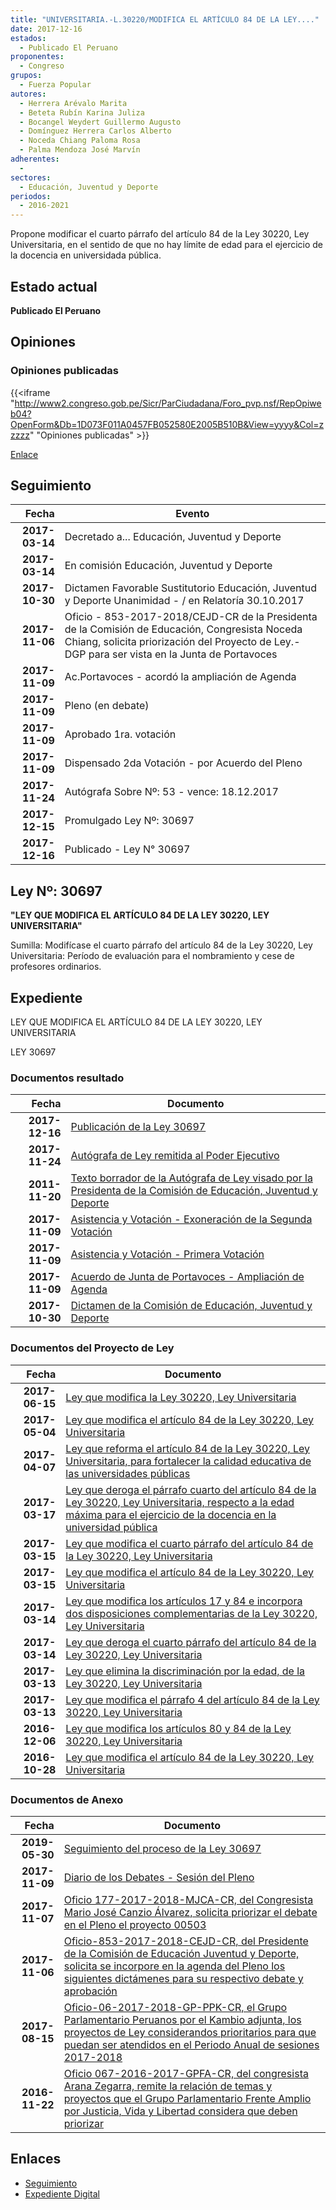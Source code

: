 ```yaml
---
title: "UNIVERSITARIA.-L.30220/MODIFICA EL ARTÍCULO 84 DE LA LEY...."
date: 2017-12-16
estados: 
  - Publicado El Peruano
proponentes: 
  - Congreso
grupos: 
  - Fuerza Popular
autores: 
  - Herrera Arévalo Marita
  - Beteta Rubín Karina Juliza
  - Bocangel Weydert Guillermo Augusto
  - Domínguez Herrera Carlos Alberto
  - Noceda Chiang Paloma Rosa
  - Palma Mendoza José Marvín
adherentes: 
  - 
sectores: 
  - Educación, Juventud y Deporte
periodos: 
  - 2016-2021
---
```


Propone modificar el cuarto párrafo del artículo 84 de la Ley 30220, Ley Universitaria, en el sentido de que no hay límite de edad para el ejercicio de la docencia en universidada pública.


## Estado actual

**Publicado El Peruano**

## Opiniones

### Opiniones publicadas

{{<iframe "http://www2.congreso.gob.pe/Sicr/ParCiudadana/Foro_pvp.nsf/RepOpiweb04?OpenForm&Db=1D073F011A0457FB052580E2005B510B&View=yyyy&Col=zzzzz" "Opiniones publicadas" >}}

[Enlace](http://www2.congreso.gob.pe/Sicr/ParCiudadana/Foro_pvp.nsf/RepOpiweb04?OpenForm&Db=1D073F011A0457FB052580E2005B510B&View=yyyy&Col=zzzzz)

## Seguimiento

| Fecha | Evento |
|------:|--------|
| **2017-03-14** | Decretado a... Educación, Juventud y Deporte|
| **2017-03-14** | En comisión Educación, Juventud y Deporte|
| **2017-10-30** | Dictamen Favorable Sustitutorio Educación, Juventud y Deporte Unanimidad - / en Relatoría 30.10.2017|
| **2017-11-06** | Oficio - 853-2017-2018/CEJD-CR de la Presidenta de la Comisión de Educación, Congresista Noceda Chiang, solicita priorización del Proyecto de Ley.- DGP para ser vista en la Junta de Portavoces|
| **2017-11-09** | Ac.Portavoces - acordó la ampliación de Agenda|
| **2017-11-09** | Pleno (en debate)|
| **2017-11-09** | Aprobado 1ra. votación|
| **2017-11-09** | Dispensado 2da Votación - por Acuerdo del Pleno|
| **2017-11-24** | Autógrafa Sobre Nº: 53 - vence: 18.12.2017|
| **2017-12-15** | Promulgado Ley Nº: 30697|
| **2017-12-16** | Publicado - Ley N° 30697|

## Ley Nº: 30697

**"LEY QUE MODIFICA EL ARTÍCULO 84 DE LA LEY 30220, LEY UNIVERSITARIA"**

Sumilla: Modifícase el cuarto párrafo del artículo 84 de la Ley 30220, Ley Universitaria: Período de evaluación para el nombramiento y cese de profesores ordinarios.


## Expediente

LEY QUE MODIFICA EL ARTÍCULO 84 DE LA LEY 30220, LEY UNIVERSITARIA

LEY 30697


### Documentos resultado

| Fecha | Documento |
|------:|--------|
| **2017-12-16** | [Publicación de la Ley 30697](http://www.leyes.congreso.gob.pe/Documentos/2016_2021/ADLP/Normas_Legales/30697-LEY.pdf) |
| **2017-11-24** | [Autógrafa de Ley remitida al Poder Ejecutivo](http://www.leyes.congreso.gob.pe/Documentos/2016_2021/ADLP/Texto_Aprobado/AU0050320171124.pdf) |
| **2011-11-20** | [Texto borrador de la Autógrafa de Ley visado por la Presidenta de la Comisión de Educación, Juventud y Deporte](http://www.leyes.congreso.gob.pe/Documentos/2016_2021/Texto_Borrador_de_Autografa/BAU0050320171120.pdf) |
| **2017-11-09** | [Asistencia y Votación - Exoneración de la Segunda Votación](http://www.leyes.congreso.gob.pe/Documentos/2016_2021/Asistencia_y_Votacion/Proyectos_de_Ley/Exoneracion_de_Segunda_Votacion/ESV0050320171109.pdf) |
| **2017-11-09** | [Asistencia y Votación - Primera Votación](http://www.leyes.congreso.gob.pe/Documentos/2016_2021/Asistencia_y_Votacion/Proyectos_de_Ley/AV0050320171109.pdf) |
| **2017-11-09** | [Acuerdo de Junta de Portavoces - Ampliación de Agenda](http://www.leyes.congreso.gob.pe/Documentos/2016_2021/Acuerdos/Junta_Portavoces/AJP0050320171109.pdf) |
| **2017-10-30** | [Dictamen de la Comisión de Educación, Juventud y Deporte](http://www.leyes.congreso.gob.pe/Documentos/2016_2021/Dictamenes/Proyectos_de_Ley/00503DC10MAY20171030.pdf) |

### Documentos del Proyecto de Ley

| Fecha | Documento |
|------:|--------|
| **2017-06-15** | [Ley que modifica la Ley 30220, Ley Universitaria](http://www.leyes.congreso.gob.pe/Documentos/2016_2021/Proyectos_de_Ley_y_de_Resoluciones_Legislativas/PL0154420170615.pdf) |
| **2017-05-04** | [Ley que modifica el artículo 84 de la Ley 30220, Ley Universitaria](http://www.leyes.congreso.gob.pe/Documentos/2016_2021/Proyectos_de_Ley_y_de_Resoluciones_Legislativas/PL0134820170504.PDF) |
| **2017-04-07** | [Ley que reforma el artículo 84 de la Ley 30220, Ley Universitaria, para fortalecer la calidad educativa de las universidades públicas](http://www.leyes.congreso.gob.pe/Documentos/2016_2021/Proyectos_de_Ley_y_de_Resoluciones_Legislativas/PL0120120170407..pdf) |
| **2017-03-17** | [Ley que deroga el párrafo cuarto del artículo 84 de la Ley 30220, Ley Universitaria, respecto a la edad máxima para el ejercicio de la docencia en la universidad pública](http://www.leyes.congreso.gob.pe/Documentos/2016_2021/Proyectos_de_Ley_y_de_Resoluciones_Legislativas/PL0110320170317.pdf) |
| **2017-03-15** | [Ley que modifica el cuarto párrafo del artículo 84 de la Ley 30220, Ley Universitaria](http://www.leyes.congreso.gob.pe/Documentos/2016_2021/Proyectos_de_Ley_y_de_Resoluciones_Legislativas/PL0108420170315..pdf) |
| **2017-03-15** | [Ley que modifica el artículo 84 de la Ley 30220, Ley Universitaria](http://www.leyes.congreso.gob.pe/Documentos/2016_2021/Proyectos_de_Ley_y_de_Resoluciones_Legislativas/PL0108020170315..PDF) |
| **2017-03-14** | [Ley que modifica los artículos 17 y 84 e incorpora dos disposiciones complementarias de la Ley 30220, Ley Universitaria](http://www.leyes.congreso.gob.pe/Documentos/2016_2021/Proyectos_de_Ley_y_de_Resoluciones_Legislativas/PL0107720170314..pdf) |
| **2017-03-14** | [Ley que deroga el cuarto párrafo del artículo 84 de la Ley 30220, Ley Universitaria](http://www.leyes.congreso.gob.pe/Documentos/2016_2021/Proyectos_de_Ley_y_de_Resoluciones_Legislativas/PL0107520170314..pdf) |
| **2017-03-13** | [Ley que elimina la discriminación por la edad, de la Ley 30220, Ley Universitaria](http://www.leyes.congreso.gob.pe/Documentos/2016_2021/Proyectos_de_Ley_y_de_Resoluciones_Legislativas/PL0106720170313..pdf) |
| **2017-03-13** | [Ley que modifica el párrafo 4 del artículo 84 de la Ley 30220, Ley Universitaria](http://www.leyes.congreso.gob.pe/Documentos/2016_2021/Proyectos_de_Ley_y_de_Resoluciones_Legislativas/PL0106220170313..pdf) |
| **2016-12-06** | [Ley que modifica los artículos 80 y 84 de la Ley 30220, Ley Universitaria](http://www.leyes.congreso.gob.pe/Documentos/2016_2021/Proyectos_de_Ley_y_de_Resoluciones_Legislativas/PL0073920161206..pdf) |
| **2016-10-28** | [Ley que modifica el artículo 84 de la Ley 30220, Ley Universitaria](http://www.leyes.congreso.gob.pe/Documentos/2016_2021/Proyectos_de_Ley_y_de_Resoluciones_Legislativas/PL0050320161028..pdf) |

### Documentos de Anexo

| Fecha | Documento |
|------:|--------|
| **2019-05-30** | [Seguimiento del proceso de la Ley 30697](http://www.leyes.congreso.gob.pe/Documentos/2016_2021/Seguimiento_de_Proyectos_de_Ley/00503PL20190530.pdf) |
| **2017-11-09** | [Diario de los Debates - Sesión del Pleno](http://www.leyes.congreso.gob.pe/Documentos/2016_2021/ADLP/Diario_Debates/30697-TDD.pdf) |
| **2017-11-07** | [Oficio 177-2017-2018-MJCA-CR, del Congresista Mario José Canzio Álvarez, solicita priorizar el debate en el Pleno el proyecto 00503](http://www.leyes.congreso.gob.pe/Documentos/2016_2021/Oficios/Congresistas/OFICIO-177-2017-2018-MJCA-CR.pdf) |
| **2017-11-06** | [Oficio-853-2017-2018-CEJD-CR, del Presidente de la Comisión de Educación Juventud y Deporte, solicita se incorpore en la agenda del Pleno los siguientes dictámenes para su respectivo debate y aprobación](http://www.leyes.congreso.gob.pe/Documentos/2016_2021/Oficios/Comisiones_Ordinarias/OFICIO-853-2017-2018-CEJD-CR.PDF) |
| **2017-08-15** | [Oficio-06-2017-2018-GP-PPK-CR, el Grupo Parlamentario Peruanos por el Kambio adjunta, los proyectos de Ley considerandos prioritarios para que puedan ser atendidos en el Periodo Anual de sesiones 2017-2018](http://www.leyes.congreso.gob.pe/Documentos/2016_2021/Oficios/Grupos_Parlamentarios/OFICIO-06-2017-2018-GP-PPK-CR.pdf) |
| **2016-11-22** | [Oficio 067-2016-2017-GPFA-CR, del congresista Arana Zegarra, remite la relación de temas y proyectos que el Grupo Parlamentario Frente Amplio por Justicia, Vida y Libertad considera que deben priorizar](http://www.leyes.congreso.gob.pe/Documentos/2016_2021/Oficios/Grupos_Parlamentarios/OFICIO-067-2016-2017-GPFA-CR.pdf) |

## Enlaces 

- [Seguimiento](http://www2.congreso.gob.pe/Sicr/TraDocEstProc/CLProLey2016.nsf/f7fff46988ca05b1052578e100829cc7/3ecbe0f278c9cc5c052580e20063a415?OpenDocument)
- [Expediente Digital](http://www2.congreso.gob.pehttp://www2.congreso.gob.pe/Sicr/TraDocEstProc/CLProLey2016.nsf/f7fff46988ca05b1052578e100829cc7/3ecbe0f278c9cc5c052580e20063a415?OpenDocument&Click=05257FB7005EB655.eb71d0cf91d8294e05256cdf006b5706/$Body/0.1C6C)
